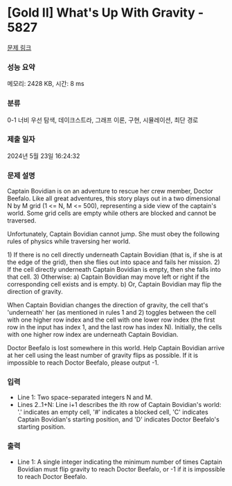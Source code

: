 # [Gold II] What's Up With Gravity - 5827 

[문제 링크](https://www.acmicpc.net/problem/5827) 

### 성능 요약

메모리: 2428 KB, 시간: 8 ms

### 분류

0-1 너비 우선 탐색, 데이크스트라, 그래프 이론, 구현, 시뮬레이션, 최단 경로

### 제출 일자

2024년 5월 23일 16:24:32

### 문제 설명

<p>Captain Bovidian is on an adventure to rescue her crew member, Doctor Beefalo. Like all great adventures, this story plays out in a two dimensional N by M grid (1 <= N, M <= 500), representing a side view of the captain's world. Some grid cells are empty while others are blocked and cannot be traversed.</p>

<p>Unfortunately, Captain Bovidian cannot jump. She must obey the following rules of physics while traversing her world.</p>

<p>1) If there is no cell directly underneath Captain Bovidian (that is, if she is at the edge of the grid), then she flies out into space and fails her mission. 2) If the cell directly underneath Captain Bovidian is empty, then she falls into that cell. 3) Otherwise: a) Captain Bovidian may move left or right if the corresponding cell exists and is empty. b) Or, Captain Bovidian may flip the direction of gravity.</p>

<p>When Captain Bovidian changes the direction of gravity, the cell that's 'underneath' her (as mentioned in rules 1 and 2) toggles between the cell with one higher row index and the cell with one lower row index (the first row in the input has index 1, and the last row has index N). Initially, the cells with one higher row index are underneath Captain Bovidian.</p>

<p>Doctor Beefalo is lost somewhere in this world. Help Captain Bovidian arrive at her cell using the least number of gravity flips as possible. If it is impossible to reach Doctor Beefalo, please output -1.</p>

### 입력 

 <ul>
	<li>Line 1: Two space-separated integers N and M.</li>
	<li>Lines 2..1+N: Line i+1 describes the ith row of Captain Bovidian's world: '.' indicates an empty cell, '#' indicates a blocked cell, 'C' indicates Captain Bovidian's starting position, and 'D' indicates Doctor Beefalo's starting position.</li>
</ul>

### 출력 

 <ul>
	<li>Line 1: A single integer indicating the minimum number of times Captain Bovidian must flip gravity to reach Doctor Beefalo, or -1 if it is impossible to reach Doctor Beefalo.</li>
</ul>

